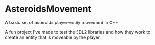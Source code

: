 # AsteroidsMovement
A basic set of asteroids player-entity movement in C++ 

A fun project I've made to test the SDL2 libraries and how they work to create an entity that is moveable by the player.
